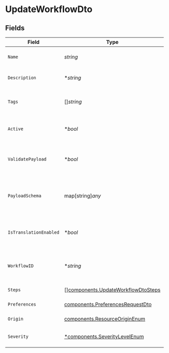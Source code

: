 # UpdateWorkflowDto


## Fields

| Field                                                                                    | Type                                                                                     | Required                                                                                 | Description                                                                              |
| ---------------------------------------------------------------------------------------- | ---------------------------------------------------------------------------------------- | ---------------------------------------------------------------------------------------- | ---------------------------------------------------------------------------------------- |
| `Name`                                                                                   | *string*                                                                                 | :heavy_check_mark:                                                                       | Name of the workflow                                                                     |
| `Description`                                                                            | **string*                                                                                | :heavy_minus_sign:                                                                       | Description of the workflow                                                              |
| `Tags`                                                                                   | []*string*                                                                               | :heavy_minus_sign:                                                                       | Tags associated with the workflow                                                        |
| `Active`                                                                                 | **bool*                                                                                  | :heavy_minus_sign:                                                                       | Whether the workflow is active                                                           |
| `ValidatePayload`                                                                        | **bool*                                                                                  | :heavy_minus_sign:                                                                       | Enable or disable payload schema validation                                              |
| `PayloadSchema`                                                                          | map[string]*any*                                                                         | :heavy_minus_sign:                                                                       | The payload JSON Schema for the workflow                                                 |
| `IsTranslationEnabled`                                                                   | **bool*                                                                                  | :heavy_minus_sign:                                                                       | Enable or disable translations for this workflow                                         |
| `WorkflowID`                                                                             | **string*                                                                                | :heavy_minus_sign:                                                                       | Workflow ID (allowed only for code-first workflows)                                      |
| `Steps`                                                                                  | [][components.UpdateWorkflowDtoSteps](../../models/components/updateworkflowdtosteps.md) | :heavy_check_mark:                                                                       | Steps of the workflow                                                                    |
| `Preferences`                                                                            | [components.PreferencesRequestDto](../../models/components/preferencesrequestdto.md)     | :heavy_check_mark:                                                                       | Workflow preferences                                                                     |
| `Origin`                                                                                 | [components.ResourceOriginEnum](../../models/components/resourceoriginenum.md)           | :heavy_check_mark:                                                                       | Origin of the layout                                                                     |
| `Severity`                                                                               | [*components.SeverityLevelEnum](../../models/components/severitylevelenum.md)            | :heavy_minus_sign:                                                                       | Severity of the workflow                                                                 |